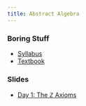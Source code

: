 ```yaml
---
title: Abstract Algebra
---
```


### Boring Stuff

* [Syllabus](/pdf/classes/aa/syllabus.pdf)
* [Textbook](http://abstract.pugetsound.edu)

### Slides

* [Day 1: The $\mathbb{Z}$ Axioms](/pdf/classes/aa/slides/zz-axioms.pdf)
